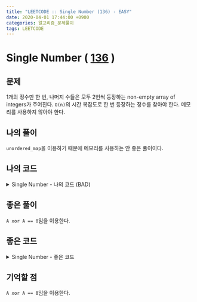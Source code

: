 ```yaml
---
title: "LEETCODE :: Single Number (136) - EASY"
date: 2020-04-01 17:44:00 +0900
categories: 알고리즘_문제풀이 
tags: LEETCODE
---
```


# Single Number ( [136](https://leetcode.com/problems/single-number) )

## 문제

1개의 정수만 한 번, 나머지 수들은 모두 2번씩 등장하는 non-empty array of integers가 주어진다. `O(n)`의 시간 복잡도로 한 번 등장하는 정수를 찾아야 한다. 메모리를 사용하지 않아야 한다.

## 나의 풀이

`unordered_map`을 이용하기 때문에 메모리를 사용하는 안 좋은 풀이이다.

## 나의 코드

<details>
<summary>Single Number - 나의 코드 (BAD)</summary>
<div markdown="1">

  
```
class Solution {
public:
    int singleNumber(vector<int>& nums) {
        std::unordered_map<int,int> um;
        int64_t s=0, o=0, siz=(int64_t)(nums.size()-1);
        
        for (auto x : nums) {
            if(um.find(x)==um.end()) um[x]=1;
            else um[x]=2;
            
        }
        int ret=0;
        
        for (std::unordered_map<int, int>::iterator it = um.begin();it!=um.end();it++) {
            if(it->second==1) {
                ret=it->first;
                break;
            }
        }
        return ret;
        
    }
};

```
</div>
</details>  


## 좋은 풀이

`A xor A == 0`임을 이용한다.

## 좋은 코드

<details>
<summary>Single Number - 좋은 코드 </summary>
<div markdown="1">
  
```
class Solution {
public:
    int singleNumber(vector<int>& nums) {
        int ret=0;
        for (auto x : nums) ret ^= x;
        return ret;        
    }
};

```
</div>
</details>  


## 기억할 점

`A xor A == 0`임을 이용한다.
